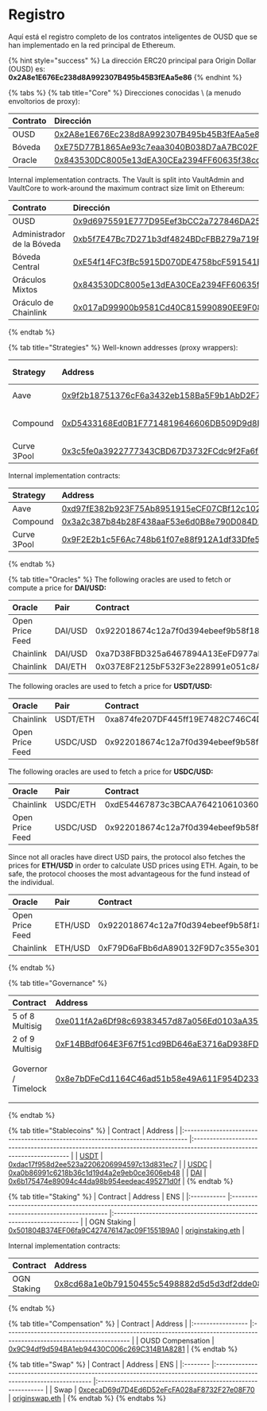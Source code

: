 # Registro

Aquí está el registro completo de los contratos inteligentes de OUSD que se han implementado en la red principal de Ethereum.

{% hint style="success" %}
La dirección ERC20 principal para Origin Dollar \(OUSD\) es:   
**0x2A8e1E676Ec238d8A992307B495b45B3fEAa5e86**
{% endhint %}

{% tabs %}
{% tab title="Core" %}
Direcciones conocidas \ (a menudo envoltorios de proxy\):

| Contrato | Dirección                                                                                                             | ENS                                                               |
|:-------- |:--------------------------------------------------------------------------------------------------------------------- |:----------------------------------------------------------------- |
| OUSD     | [0x2A8e1E676Ec238d8A992307B495b45B3fEAa5e86](https://etherscan.io/address/0x2A8e1E676Ec238d8A992307B495b45B3fEAa5e86) | [ousd.eth](https://etherscan.io/address/ousd.eth)                 |
| Bóveda   | [0xE75D77B1865Ae93c7eaa3040B038D7aA7BC02F70](https://etherscan.io/address/0xe75d77b1865ae93c7eaa3040b038d7aa7bc02f70) | [originvault.eth](https://etherscan.io/address/originvault.eth)   |
| Oracle   | [0x843530DC8005e13dEA30CEa2394FF60635f38cc4](https://etherscan.io/address/0x843530DC8005e13dEA30CEa2394FF60635f38cc4) | [originoracle.eth](https://etherscan.io/address/originoracle.eth) |

Internal implementation contracts. The Vault is split into VaultAdmin and VaultCore to work-around the maximum contract size limit on Ethereum:

| Contrato                   | Dirección                                                                                                             |
|:-------------------------- |:--------------------------------------------------------------------------------------------------------------------- |
| OUSD                       | [0x9d6975591E777D95Eef3bCC2a727846DA25d7083](https://etherscan.io/address/0x9d6975591E777D95Eef3bCC2a727846DA25d7083) |
| Administrador de la Bóveda | [0xb5f7E47Bc7D271b3df4824BDcFBB279a719F8Ae6](https://etherscan.io/address/0xb5f7E47Bc7D271b3df4824BDcFBB279a719F8Ae6) |
| Bóveda Central             | [0xE54f14FC3fBc5915D070DE4758bcF591541BD1c3](https://etherscan.io/address/0xe54f14fc3fbc5915d070de4758bcf591541bd1c3) |
| Oráculos Mixtos            | [0x843530DC8005e13dEA30CEa2394FF60635f38cc4](https://etherscan.io/address/0x843530DC8005e13dEA30CEa2394FF60635f38cc4) |
| Oráculo de Chainlink       | [0x017aD99900b9581Cd40C815990890EE9F0858246](https://etherscan.io/address/0x017aD99900b9581Cd40C815990890EE9F0858246) |
{% endtab %}

{% tab title="Strategies" %}
Well-known addresses \(proxy wrappers\):

| Strategy    | Address                                                                                                               | Auto-Allocation       |
|:----------- |:--------------------------------------------------------------------------------------------------------------------- |:--------------------- |
| Aave        | [0x9f2b18751376cF6a3432eb158Ba5F9b1AbD2F7ce](https://etherscan.io/address/0x9f2b18751376cF6a3432eb158Ba5F9b1AbD2F7ce) | 100% of DAI           |
| Compound    | [0xD5433168Ed0B1F7714819646606DB509D9d8EC1f](https://etherscan.io/address/0xD5433168Ed0B1F7714819646606DB509D9d8EC1f) | 100% of USDC and USDT |
| Curve 3Pool | [0x3c5fe0a3922777343CBD67D3732FCdc9f2Fa6f2F](https://etherscan.io/address/0x3c5fe0a3922777343CBD67D3732FCdc9f2Fa6f2F) | Manual allocation     |

Internal implementation contracts:

| Strategy    | Address                                                                                                               |
|:----------- |:--------------------------------------------------------------------------------------------------------------------- |
| Aave        | [0xd97fE382b923F75Ab8951915eCF07CBf12c102D4](https://etherscan.io/address/0xd97fE382b923F75Ab8951915eCF07CBf12c102D4) |
| Compound    | [0x3a2c387b84b28F438aaF53e6d0B8e790D084D1d1](https://etherscan.io/address/0x3a2c387b84b28F438aaF53e6d0B8e790D084D1d1) |
| Curve 3Pool | [0x9F2E2b1c5F6Ac748b61f07e88f912A1df33Dfe55](https://etherscan.io/address/0x9F2E2b1c5F6Ac748b61f07e88f912A1df33Dfe55) |
{% endtab %}

{% tab title="Oracles" %}
The following oracles are used to fetch or compute a price for **DAI/USD:**

| Oracle          | Pair    | Contract                                   |
|:--------------- |:------- |:------------------------------------------ |
| Open Price Feed | DAI/USD | 0x922018674c12a7f0d394ebeef9b58f186cde13c1 |
| Chainlink       | DAI/USD | 0xa7D38FBD325a6467894A13EeFD977aFE558bC1f0 |
| Chainlink       | DAI/ETH | 0x037E8F2125bF532F3e228991e051c8A7253B642c |

The following oracles are used to fetch a price for **USDT/USD:**

| O**racle**      | Pair     | Contract                                   |
|:--------------- |:-------- |:------------------------------------------ |
| Chainlink       | USDT/ETH | 0xa874fe207DF445ff19E7482C746C4D3fD0CB9AcE |
| Open Price Feed | USDC/USD | 0x922018674c12a7f0d394ebeef9b58f186cde13c1 |

The following oracles are used to fetch a price for **USDC/USD:**

| O**racle**      | Pair     | Contract                                   |
|:--------------- |:-------- |:------------------------------------------ |
| Chainlink       | USDC/ETH | 0xdE54467873c3BCAA76421061036053e371721708 |
| Open Price Feed | USDC/USD | 0x922018674c12a7f0d394ebeef9b58f186cde13c1 |

Since not all oracles have direct USD pairs, the protocol also fetches the prices for **ETH/USD** in order to calculate USD prices using ETH. Again, to be safe, the protocol chooses the most advantageous for the fund instead of the individual.

| Oracle          | Pair    | Contract                                   |
|:--------------- |:------- |:------------------------------------------ |
| Open Price Feed | ETH/USD | 0x922018674c12a7f0d394ebeef9b58f186cde13c1 |
| Chainlink       | ETH/USD | 0xF79D6aFBb6dA890132F9D7c355e3015f15F3406F |
{% endtab %}

{% tab title="Governance" %}

<table>
  <thead>
    <tr>
      <th style="text-align:left">Contract</th>
      <th style="text-align:left">Address</th>
      <th style="text-align:left">ENS</th>
    </tr>
  </thead>
  <tbody>
    <tr>
      <td style="text-align:left">5 of 8 Multisig</td>
      <td style="text-align:left"><a href="https://etherscan.io/address/0xe011fA2a6Df98c69383457d87a056Ed0103aA352">0xe011fA2a6Df98c69383457d87a056Ed0103aA352</a>
      </td>
      <td style="text-align:left"><a href="https://etherscan.io/address/originprotocol.eth">originprotocol.eth</a>
      </td>
    </tr>
    <tr>
      <td style="text-align:left">2 of 9 Multisig</td>
      <td style="text-align:left"><a href="https://etherscan.io/address/0xF14BBdf064E3F67f51cd9BD646aE3716aD938FDC">0xF14BBdf064E3F67f51cd9BD646aE3716aD938FDC</a>
      </td>
      <td style="text-align:left"><a href="https://etherscan.io/address/originstrategist.eth">originstrategist.eth</a>
      </td>
    </tr>
    <tr>
      <td style="text-align:left">Governor / Timelock</td>
      <td style="text-align:left"><a href="https://etherscan.io/address/0x8e7bDFeCd1164C46ad51b58e49A611F954D23377">0x8e7bDFeCd1164C46ad51b58e49A611F954D23377</a>
      </td>
      <td style="text-align:left">
        <p><a href="https://etherscan.io/address/origingovernor.eth">origingovernor.eth</a>
        </p>
        <p><a href="https://etherscan.io/address/origintimelock.eth">origintimelock.eth</a>
        </p>
      </td>
    </tr>
  </tbody>
</table>
{% endtab %}

{% tab title="Stablecoins" %}
| Contract                                                                        | Address                                                                                                               |
|:------------------------------------------------------------------------------- |:--------------------------------------------------------------------------------------------------------------------- |
| [USDT](https://etherscan.io/address/0x52BEBd3d7f37EC4284853Fd5861Ae71253A7F428) | [0xdac17f958d2ee523a2206206994597c13d831ec7](https://etherscan.io/address/0x52BEBd3d7f37EC4284853Fd5861Ae71253A7F428) |
| [USDC](https://etherscan.io/address/0x52BEBd3d7f37EC4284853Fd5861Ae71253A7F428) | [0xa0b86991c6218b36c1d19d4a2e9eb0ce3606eb48](https://etherscan.io/address/0x52BEBd3d7f37EC4284853Fd5861Ae71253A7F428) |
| [DAI](https://etherscan.io/address/0x52BEBd3d7f37EC4284853Fd5861Ae71253A7F428)  | [0x6b175474e89094c44da98b954eedeac495271d0f](https://etherscan.io/address/0x52BEBd3d7f37EC4284853Fd5861Ae71253A7F428) |
{% endtab %}

{% tab title="Staking" %}
| Contract    | Address                                                                                                               | ENS                                                                 |
|:----------- |:--------------------------------------------------------------------------------------------------------------------- |:------------------------------------------------------------------- |
| OGN Staking | [0x501804B374EF06fa9C427476147ac09F1551B9A0](https://etherscan.io/address/0x501804B374EF06fa9C427476147ac09F1551B9A0) | [originstaking.eth](https://etherscan.io/address/originstaking.eth) |

Internal implementation contracts:

| Contract    | Address                                                                                                               |
|:----------- |:--------------------------------------------------------------------------------------------------------------------- |
| OGN Staking | [0x8cd68a1e0b79150455c5498882d5d5d3df2dde08](https://etherscan.io/address/0x8cd68a1e0b79150455c5498882d5d5d3df2dde08) |
{% endtab %}

{% tab title="Compensation" %}
| Contract          | Address                                                                                                               |
|:----------------- |:--------------------------------------------------------------------------------------------------------------------- |
| OUSD Compensation | [0x9C94df9d594BA1eb94430C006c269C314B1A8281](https://etherscan.io/address/0x9C94df9d594BA1eb94430C006c269C314B1A8281) |
{% endtab %}

{% tab title="Swap" %}
| Contract | Address                                                                                                               | ENS                                                           |
|:-------- |:--------------------------------------------------------------------------------------------------------------------- |:------------------------------------------------------------- |
| Swap     | [0xcecaD69d7D4Ed6D52eFcFA028aF8732F27e08F70](https://etherscan.io/address/0xcecaD69d7D4Ed6D52eFcFA028aF8732F27e08F70) | [originswap.eth](https://etherscan.io/address/originswap.eth) |
{% endtab %}
{% endtabs %}



 

